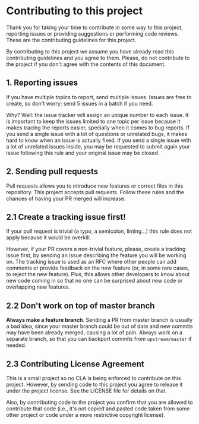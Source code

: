 # Contributing to this project

Thank you for taking your time to contribute in some way to this project, reporting issues or providing suggestions or performing code reviews. These are the contributing guidelines for this project.

By contributing to this project we assume you have already read this contributing guidelines and you agree to them. Please, do not contribute to the project if you don't agree with the contents of this document.

## 1. Reporting issues

If you have multiple topics to report, send multiple issues. Issues are free to create, so don't worry; send 5 issues in a batch if you need.

Why? Well: the issue tracker will assign an unique number to each issue. It is important to keep the issues limited to one topic per issue because it makes tracing the reports easier, specially when it comes to bug reports. If you send a single issue with a lot of questions or unrelated bugs, it makes hard to know when an issue is actually fixed. If you send a single issue with a lot of unrelated issues inside, you may be requested to submit again your issue following this rule and your original issue may be closed.

## 2. Sending pull requests

Pull requests allows you to introduce new features or correct files in this repository. This project accepts pull requests. Follow these rules and the chances of having your PR merged will increase.

## 2.1 Create a tracking issue first!

If your pull request is trivial (a typo, a semicolon, linting...) this rule
does not apply because it would be overkill.

However, if your PR covers a non-trivial feature, please, create a tracking
issue first, by sending an issue describing the feature you will be working on.
The tracking issue is used as an RFC where other people can add comments or
provide feedback on the new feature (or, in some rare cases, to reject the new
feature). Plus, this allows other developers to know about new code coming in
so that no one can be surprised about new code or overlapping new features.

## 2.2 Don't work on top of master branch

**Always make a feature branch**. Sending a PR from master branch is usually
a bad idea, since your master branch could be out of date and new commits may
have been already merged, causing a lot of pain. Always work on a separate
branch, so that you can backport commits from `upstream/master` if needed.

## 2.3 Contributing License Agreement

This is a small project so no CLA is being enforced to contribute on this
project. However, by sending code to this project you agree to release it under
the project license. See the LICENSE file for details on that.

Also, by contributing code to the project you confirm that you are allowed to
contribute that code (i.e., it's not copied and pasted code taken from some
other project or code under a more restrictive copyright license).